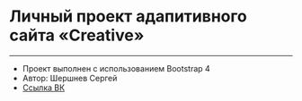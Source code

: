 # Личный проект адапитивного сайта «Creative»
---
* Проект выполнен с использованием Bootstrap 4
* Автор: Шершнев Сергей
* [Ссылка ВК](https://vk.com/shv.sergey)
